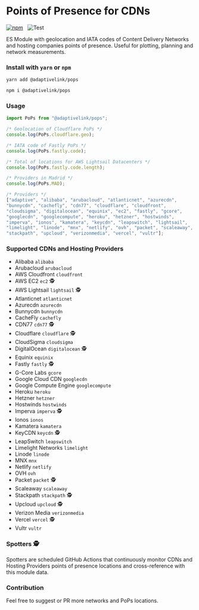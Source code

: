 # Points of Presence for CDNs


[![npm](https://img.shields.io/npm/v/@adaptivelink/pops.svg)](https://www.npmjs.com/package/@adaptivelink/pops) &nbsp; ![Test](https://github.com/adaptive/pops/workflows/Test/badge.svg?branch=main)

ES Module with geolocation and IATA codes of Content Delivery Networks and hosting companies  points of presence. Useful for plotting, planning and network measurements.

### Install with `yarn` or `npm`

```bash
yarn add @adaptivelink/pops
```

```bash
npm i @adaptivelink/pops
```

### Usage

```javascript
import PoPs from "@adaptivelink/pops";

/* Geolocation of Cloudflare PoPs */
console.log(PoPs.cloudflare.geo);

/* IATA code of Fastly PoPs */
console.log(PoPs.fastly.code);

/* Total of locations for AWS Lightsail Datacenters */
console.log(PoPs.fastly.code.length);

/* Providers in Madrid */
console.log(PoPs.MAD);

/* Providers */
["adaptive", "alibaba", "arubacloud", "atlanticnet", "azurecdn",
"bunnycdn", "cachefly", "cdn77", "cloudflare", "cloudfront",
"cloudsigma", "digitalocean", "equinix", "ec2", "fastly", "gcore",
"googlecdn", "googlecompute", "heroku", "hetzner", "hostwinds",
"imperva", "ionos", "kamatera", "keycdn", "leapswitch", "lightsail",
"limelight", "linode", "mnx", "netlify", "ovh", "packet", "scaleaway",
"stackpath", "upcloud", "verizonmedia", "vercel", "vultr"];
```

### Supported CDNs and Hosting Providers

*   Alibaba ```alibaba```
*   Arubacloud ```arubacloud```
*   AWS Cloudfront ```cloudfront```
*   AWS EC2 ```ec2``` 🕵️
*   AWS Lightsail ```lightsail``` 🕵️
*   Atlanticnet ```atlanticnet```
*   Azurecdn ```azurecdn```
*   Bunnycdn ```bunnycdn```
*   CacheFly ```cachefly```
*   CDN77 ```cdn77``` 🕵️
*   Cloudflare ```cloudflare``` 🕵️
*   CloudSigma ```cloudsigma```
*   DigitalOcean ```digitalocean``` 🕵️
*   Equinix ```equinix```
*   Fastly ```fastly``` 🕵️
*   G-Core Labs ```gcore```
*   Google Cloud CDN ```googlecdn```
*   Google Compute Engine ```googlecompute```
*   Heroku ```heroku```
*   Hetzner ```hetzner```
*   Hostwinds ```hostwinds```
*   Imperva ```imperva``` 🕵️
*   Ionos ```ionos```
*   Kamatera ```kamatera```
*   KeyCDN ```keycdn``` 🕵️
*   LeapSwitch ```leapswitch```
*   Limelight Networks ```limelight```
*   Linode ```linode```
*   MNX ```mnx```
*   Netlify ```netlify```
*   OVH ```ovh```
*   Packet ```packet``` 🕵️
*   Scaleaway ```scaleaway```
*   Stackpath ```stackpath``` 🕵️
*   Upcloud ```upcloud``` 🕵️
*   Verizon Media ```verizonmedia```
*   Vercel ```vercel``` 🕵️
*   Vultr ```vultr```

### Spotters 🕵️

Spotters are scheduled GitHub Actions that continuously monitor CDNs and Hosting Providers points of presence locations and cross-reference with this module data.

### Contribution

Feel free to suggest or PR more networks and PoPs locations.